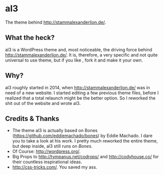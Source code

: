 # al3
The theme behind http://stammalexanderlion.de/.

## What the heck?
al3 is a WordPress theme and, most noticeable, the driving force behind http://stammalexanderlion.de/. It is, therefore, a very specific and not quite universal to use theme, but if you like , fork it and make it your own.

## Why?
al3 roughly started in 2014, when http://stammalexanderlion.de/ was in need of a new website. I started editing a few previous theme files, before I realized that a total relaunch might be the better option. So I reworked the shit out of the website and wrote al3.

## Credits  & Thanks
* The theme al3 is actually based on Bones (https://github.com/eddiemachado/bones) by Eddie Machado. I dare you to take a look at his work. I pretty much reworked the entire theme, but deep inside, al3 still runs on *Bones*.
* Of Course: http://wordpress.org/.
* Big Props to http://tympanus.net/codrops/ and http://codyhouse.co/ for their countless inspirational ideas.
* http://css-tricks.com/. You saved my ass.